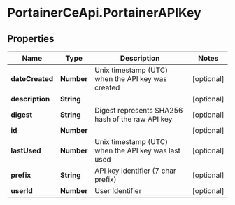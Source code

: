 # PortainerCeApi.PortainerAPIKey

## Properties
Name | Type | Description | Notes
------------ | ------------- | ------------- | -------------
**dateCreated** | **Number** | Unix timestamp (UTC) when the API key was created | [optional] 
**description** | **String** |  | [optional] 
**digest** | **String** | Digest represents SHA256 hash of the raw API key | [optional] 
**id** | **Number** |  | [optional] 
**lastUsed** | **Number** | Unix timestamp (UTC) when the API key was last used | [optional] 
**prefix** | **String** | API key identifier (7 char prefix) | [optional] 
**userId** | **Number** | User Identifier | [optional] 


